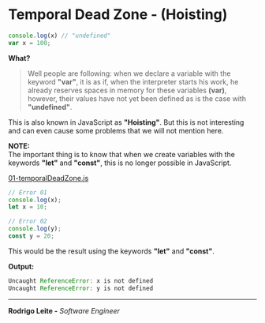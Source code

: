 # Temporal Dead Zone - (Hoisting)

```js
console.log(x) // "undefined"
var x = 100;
```

**What?**  
> Well people are following: when we declare a variable with the keyword **"var"**, it is as if, when the interpreter starts his work, he already reserves spaces in memory for these variables **(var)**, however, their values ​​have not yet been defined as is the case with **"undefined"**.

This is also known in JavaScript as **"Hoisting"**. But this is not interesting and can even cause some problems that we will not mention here.

**NOTE:**  
The important thing is to know that when we create variables with the keywords **"let"** and **"const"**, this is no longer possible in JavaScript.

[01-temporalDeadZone.js](01-temporalDeadZone.js)
```js
// Error 01
console.log(x);
let x = 10;

// Error 02
console.log(y);
const y = 20;
```

This would be the result using the keywords **"let"** and **"const"**.

**Output:**
```js
Uncaught ReferenceError: x is not defined
Uncaught ReferenceError: y is not defined
```

---

**Rodrigo Leite -** *Software Engineer*
